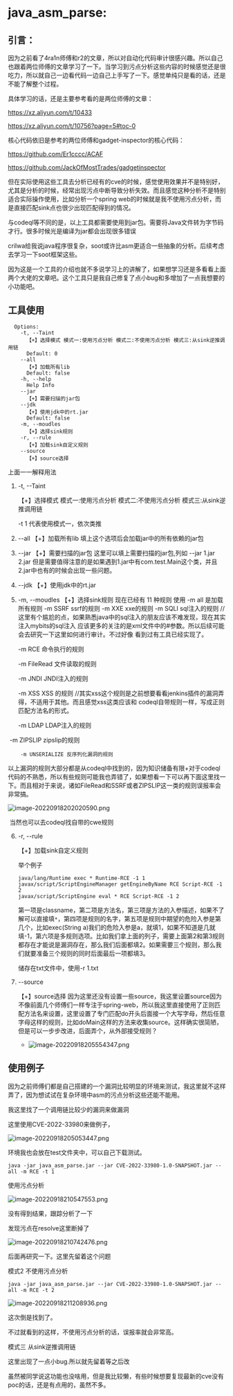 # java_asm_parse:

## 引言：

因为之前看了4ra1n师傅和r2的文章，所以对自动化代码审计很感兴趣。所以自己也跟着两位师傅的文章学习了一下。当学习到污点分析这些内容的时候感觉还是很吃力，所以就自己一边看代码一边自己上手写了一下。感觉单纯只是看的话，还是不能了解整个过程。

具体学习的话，还是主要参考看的是两位师傅的文章：

https://xz.aliyun.com/t/10433

https://xz.aliyun.com/t/10756?page=5#toc-0

核心代码依旧是参考的两位师傅和gadget-inspector的核心代码：

https://github.com/Er1cccc/ACAF

https://github.com/JackOfMostTrades/gadgetinspector

但在实际使用这些工具去分析已经有的cve的时候，感觉使用效果并不是特别好，尤其是分析的时候，经常出现污点中断导致分析失效。而且感觉这种分析不是特别适合实际操作使用，比如分析一个spring web的时候就是我不使用污点分析，而是直接匹配sink点也很少出现匹配得到的情况。

与codeql等不同的是，以上工具都需要使用到jar包。需要将Java文件转为字节码才行。很多时候光是编译为jar都会出现很多错误

crilwa给我说java程序很复杂，soot或许比asm更适合一些抽象的分析。后续考虑去学习一下soot框架这些。

因为这是一个工具的介绍也就不多说学习上的讲解了，如果想学习还是多看看上面两个大佬的文章吧。这个工具只是我自己修复了点小bug和多增加了一点我想要的小功能吧。



## 工具使用

```
  Options:
    -t, --Taint
      【+】选择模式 模式一:使用污点分析 模式二:不使用污点分析 模式三:从sink逆推调用链
      Default: 0
    --all
      【+】加载所有lib
      Default: false
    -h, --help
      Help Info
    --jar
      【+】需要扫描的jar包
    --jdk
      【+】使用jdk中的rt.jar
      Default: false
    -m, --moudles
      【+】选择sink规则
    -r, --rule
      【+】加载sink自定义规则
    --source
      【+】source选择
```

上面一一解释用法

1. -t, --Taint

   【+】选择模式 模式一:使用污点分析 模式二:不使用污点分析 模式三:从sink逆推调用链

    -t 1 代表使用模式一，依次类推

2. --all
   【+】加载所有lib
     填上这个选项后会加载jar中的所有依赖的jar包

3. --jar
   【+】需要扫描的jar包
    这里可以填上需要扫描的jar包,列如 --jar 1.jar 2.jar 但是需要值得注意的是如果遇到1.jar中有com.test.Main这个类，并且2.jar中也有的时候会出现一些问题。

4. --jdk
   【+】使用jdk中的rt.jar

5. -m, --moudles
   【+】选择sink规则
     现在已经有 11 种规则
     使用 -m all 是加载所有规则
     -m SSRF  ssrf的规则
     -m XXE    xxe的规则
     -m SQLI   sql注入的规则  //这里有个尴尬的点，如果熟悉java中的sql注入的朋友应该不难发现，现在其实注入mybits的sql注入												应该更多的关注的是xml文件中的#参数。所以后续可能会去研究一下这里如何进行审计。不过好像        												看到过有工具已经实现了。

     -m RCE    命令执行的规则

     -m FileRead  文件读取的规则

     -m JNDI    JNDI注入的规则

     -m XSS     XSS 的规则  //其实xss这个规则是之前想要看看jenkins插件的漏洞弄得，不适用于其他。而且感觉xss这类应该和										    codeql自带规则一样，写成正则匹配方法名的形式。

      -m LDAP LDAP注入的规则

​          -m ZIPSLIP zipslip的规则

  	    -m UNSERIALIZE 反序列化漏洞的规则

​		 以上漏洞的规则大部分都是从codeql中找到的，因为知识储备有限+对于codeql代码的不熟悉，所以有些规则可能我也弄错了，如果想看一下可以再下面这里找一下。而且相对于来说，诸如FileRead和SSRF或者ZIPSLIP这一类的规则误报率会非常搞。

![image-20220918202020590.png](https://img1.imgtp.com/2022/09/18/B3a5KoTD.png)

​	当然也可以去codeql找自带的cwe规则      

6. -r, --rule

   【+】加载sink自定义规则

     举个例子

   ```
   java/lang/Runtime exec * Runtime-RCE -1 1
   javax/script/ScriptEngineManager getEngineByName RCE Script-RCE -1 2
   javax/script/ScriptEngine eval * RCE Script-RCE -1 2
   ```

   第一项是classname，第二项是方法名，第三项是方法的入参描述，如果不了解可以直接填`*`，第四项是规则的名字，第五项是规则中期望的危险入参是第几个，比如exec(String a)我们的危险入参是a，就填1，如果不知道是几就填-1，第六项是多规则选项。比如我们拿上面的列子，需要上面第2和第3规则都存在才能说是漏洞存在，那么我们后面都填2。如果需要三个规则，那么我们就要准备三个规则的同时后面最后一项都填3。

   储存在txt文件中，使用-r 1.txt

7. --source

   【+】source选择
     因为这里还没有设置一些source，我这里设置source因为不像前面几个师傅们一样专注于spring-web，所以我这里直接使用了正则匹配方法名来设置，这里设置了专门匹配do开头后面接一个大写字母，然后任意字母这样的规则，比如doMain这样的方法来收集source。这样确实很简陋，但是可以一步步改进，后面弄个，从外部接受规则？

   - ![image-20220918205554347.png](https://img1.imgtp.com/2022/09/18/UNXNG5RE.png)

## 使用例子

因为之前师傅们都是自己搭建的一个漏洞比较明显的环境来测试，我这里就不这样弄了，因为想试试在复杂环境中asm的污点分析这些还能不能用。

我这里找了一个调用链比较少的漏洞来做漏洞

这里使用CVE-2022-33980来做例子，

![image-20220918205053447.png](https://img1.imgtp.com/2022/09/18/TYoKPN7i.png)

环境我也会放在test文件夹中，可以自己下载测试。

```
java -jar java_asm_parse.jar --jar CVE-2022-33980-1.0-SNAPSHOT.jar --all -m RCE -t 1
```

使用污点分析

![image-20220918210547553.png](https://img1.imgtp.com/2022/09/18/phTOd2bj.png)



没有得到结果，跟踪分析了一下

发现污点在resolve这里断掉了

![image-20220918210742476.png](https://img1.imgtp.com/2022/09/18/VmS0OcHf.png)

后面再研究一下。这里先留着这个问题



模式2 不使用污点分析

```
java -jar java_asm_parse.jar --jar CVE-2022-33980-1.0-SNAPSHOT.jar --all -m RCE -t 2
```

![image-20220918211208936.png](https://img1.imgtp.com/2022/09/18/HuR9J78h.png)

这次倒是找到了。

不过就看到的这样，不使用污点分析的话，误报率就会非常高。



模式三 从sink逆推调用链

这里出现了一点小bug.所以就先留着等之后改

虽然被同学说这功能也没啥用，但是我比较懒，有些时候想要复现最新的cve没有poc的话，还是有点用的，虽然不多。
